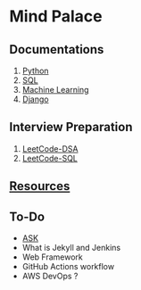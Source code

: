 # Mind Palace

## Documentations
1. [Python]()
2. [SQL](SQL/sql-documentation.md)
3. [Machine Learning]()
4. [Django](./Notes/django.md)

## Interview Preparation  
1. [LeetCode-DSA](LeetCode/leetcode-dsa.md)
2. [LeetCode-SQL](LeetCOde/leetcode-sql.md)

## [Resources](./Resources.md) 

## To-Do
- [ASK](https://developer.amazon.com/en-US/docs/alexa/ask-overviews/what-is-the-alexa-skills-kit.html) 
- What is Jekyll and Jenkins  
- Web Framework   
- GitHub Actions workflow
- AWS DevOps ? 

